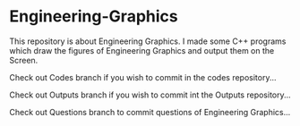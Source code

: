 # Engineering-Graphics
This repository is about Engineering Graphics.
I made some C++ programs which draw the figures of Engineering Graphics and output them on the Screen.



Check out Codes branch if you wish to commit in the codes repository...

Check out Outputs branch if you wish to commit int the Outputs repository...
 
Check out Questions branch to commit questions of Engineering Graphics...
